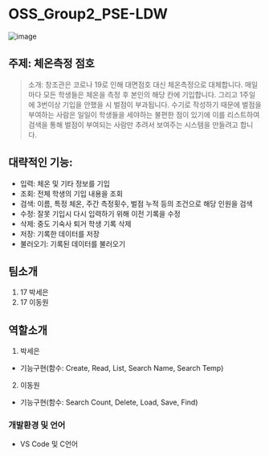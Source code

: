 # OSS_Group2_PSE-LDW

![image](https://user-images.githubusercontent.com/37777412/166202332-e8e8273a-5181-4f68-9474-172a5e8b1747.png)


## 주제: 체온측정 점호
>소개: 창조관은 코로나 19로 인해 대면점호 대신 체온측정으로 대체합니다. 매일마다 모든 학생들은 체온을 측정 후 본인의 해당 칸에 기입합니다. 그리고 1주일에 3번이상 기입을 안했을 시 벌점이 부과됩니다. 수기로 작성하기 때문에 벌점을 부여하는 사람은 일일이 학생들을 세야하는 불편한 점이 있기에 이를 리스트하여 검색을 통해 벌점이 부여되는 사람만 추려서 보여주는 시스템을 만들려고 합니다.

## 대략적인 기능:
- 입력: 체온 및 기타 정보를 기입
- 조회: 전체 학생의 기입 내용을 조회
- 검색: 이름, 특정 체온, 주간 측정횟수, 벌점 누적 등의 조건으로 해당 인원을 검색
- 수정: 잘못 기입시 다시 입력하기 위해 이전 기록을 수정
- 삭제: 중도 기숙사 퇴거 학생 기록 삭제
- 저장: 기록한 데이터를 저장
- 불러오기: 기록된 데이터를 불러오기


## 팀소개 

1. 17 박세은
2. 17 이동원

## 역할소개
1. 박세은
- 기능구현(함수: Create, Read, List, Search Name, Search Temp)

2. 이동원
- 기능구현(함수: Search Count, Delete, Load, Save, Find)


### 개발환경 및 언어
- VS Code 및 C언어




